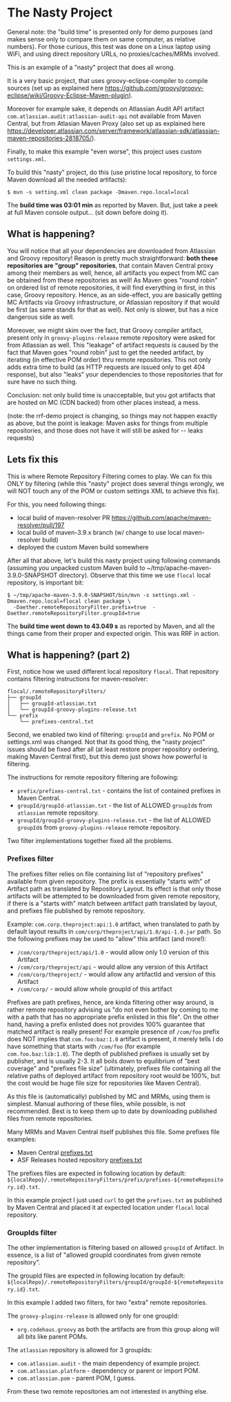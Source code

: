 # The Nasty Project

General note: the "build time" is presented only for demo purposes (and makes sense only to compare them
on same computer, as relative numbers). For those curious, this test was done on a Linux laptop using
WiFi, and using direct repository URLs, no proxies/caches/MRMs involved.

This is an example of a "nasty" project that does all wrong.

It is a very basic project, that uses groovy-eclipse-compiler to compile
sources (set up as explained here https://github.com/groovy/groovy-eclipse/wiki/Groovy-Eclipse-Maven-plugin).

Moreover for example sake, it depends on Atlassian Audit API artifact `com.atlassian.audit:atlassian-audit-api` 
not available from Maven Central, but from Atlasian Maven Proxy (also set up as explained here 
https://developer.atlassian.com/server/framework/atlassian-sdk/atlassian-maven-repositories-2818705/).

Finally, to make this example "even worse", this project uses custom `settings.xml`.

To build this "nasty" project, do this (use pristine local repository, to force Maven download
all the needed artifacts):

```
$ mvn -s setting.xml clean package -Dmaven.repo.local=local
```

The **build time was 03:01 min** as reported by Maven. But, just take a peek at full Maven console
output... (sit down before doing it).

## What is happening?

You will notice that all your dependencies are downloaded from Atlassian and Groovy repository! 
Reason is pretty much straightforward: 
**both these repositories are "group" repositories**, that contain Maven Central proxy among
their members as well, hence, all artifacts you expect from MC can be obtained from these
repositories as well! As Maven goes "round robin" on ordered list of remote repositories, it will
find everything in first, in this case, Groovy repository. Hence, as an side-effect, you are basically getting 
MC Artifacts via Groovy infrastructure, or Atlassian repository if that would be first 
(as same stands for that as well). Not only is slower, but has a nice dangerous side as well.

Moreover, we might skim over the fact, that Groovy compiler artifact, present only in `groovy-plugins-release`
remote repository were asked for from Atlassian as well. This "leakage" of artifact requests is caused
by the fact that Maven goes "round robin" just to get the needed artifact, by iterating (in
effective POM order) thru remote repositories. This not only adds extra time to build (as 
HTTP requests are issued only to get 404 response), but also "leaks" your dependencies to
those repositories that for sure have no such thing.

Conclusion: not only build time is unacceptable, but you got artifacts that are hosted on
MC (CDN backed) from other places instead, a mess.

(note: the rrf-demo project is changing, so things may not happen exactly as above, but the
point is leakage: Maven asks for things from multiple repositories, and those does not have
it will still be asked for -- leaks requests)

## Lets fix this

This is where Remote Repository Filtering comes to play. We can fix this ONLY by filtering
(while this "nasty" project does several things wrongly, we will NOT touch any of the POM or
custom settings XML to achieve this fix).

For this, you need following things:

* local build of maven-resolver PR https://github.com/apache/maven-resolver/pull/197
* local build of maven-3.9.x branch (w/ change to use local maven-resolver build)
* deployed the custom Maven build somewhere

After all that above, let's build this nasty project using following commands (assuming
you unpacked custom Maven build to ~/tmp/apache-maven-3.9.0-SNAPSHOT directory). Observe 
that this time we use `flocal` local repository, is important bit:

```
$ ~/tmp/apache-maven-3.9.0-SNAPSHOT/bin/mvn -s settings.xml -Dmaven.repo.local=flocal clean package \
  -Daether.remoteRepositoryFilter.prefix=true  -Daether.remoteRepositoryFilter.groupId=true
```

The **build time went down to 43.049 s** as reported by Maven, and all the things came
from their proper and expected origin. This was RRF in action.

## What is happening? (part 2)

First, notice how we used different local repository `flocal`. That repository contains filtering
instructions for maven-resolver:

```
flocal/.remoteRepositoryFilters/
├── groupId
│   ├── groupId-atlassian.txt
│   └── groupId-groovy-plugins-release.txt
└── prefix
    └── prefixes-central.txt
```

Second, we enabled two kind of filtering: `groupId` and `prefix`. No POM or settings.xml was changed.
Not that its good thing, the "nasty project" issues should be fixed after all (at least restore proper
repository ordering, making Maven Central first), but this demo just shows how powerful is filtering.

The instructions for remote repository filtering are following:
* `prefix/prefixes-central.txt` - contains the list of contained prefixes in Maven Central.
* `groupId/groupId-atlassian.txt` - the list of ALLOWED `groupId`s from `atlassian` remote repository.
* `groupId/groupId-groovy-plugins-release.txt` - the list of ALLOWED `groupId`s from `groovy-plugins-release` remote repository.

Two filter implementations together fixed all the problems.

### Prefixes filter

The prefixes filter relies on file containing list of "repository prefixes" available from given repository. 
The prefix is essentially "starts with" of Artifact path as translated by Repository Layout. Its effect is that 
only those artifacts will be attempted to be downloaded from given remote repository, if there is a 
"starts with" match between artifact path translated by layout, and prefixes file published by remote repository.

Example: `com.corp.theproject:api:1.0` artifact, when translated to path by default layout results in
`com/corp/theproject/api/1.0/api-1.0.jar` path. So the following prefixes may be used to "allow" this artifact 
(and more!):

* `/com/corp/theproject/api/1.0` - would allow only 1.0 version of this Artifact
* `/com/corp/theproject/api` - would allow any version of this Artifact 
* `/com/corp/theproject/` - would allow any artifactId and version of this Artifact
* `/com/corp/` - would allow whole groupId of this artifact

Prefixes are path prefixes, hence, are kinda filtering other way around, 
is rather remote repository advising us "do not even bother by coming to me with a path that has no 
appropriate prefix enlisted in this file". On the other hand, having a prefix enlisted does not
provides 100% guarantee that matched artifact is really present! For example presence of `/com/foo`
prefix does NOT implies that `com.foo:baz:1.0` artifact is present, it merely tells I do have
something that starts with `/com/foo` (for example `com.foo.baz:lib:1.0`). The depth of published 
prefixes is usually set by publisher, and is usually 2-3. It all boils down to equilibrium of 
"best coverage" and "prefixes file size" (ultimately, prefixes file containing all the relative
paths of deployed artifact from repository root would be 100%, but the cost would be huge
file size for repositories like Maven Central).

As this file is (automatically) published by MC and MRMs, using them is simplest. Manual authoring 
of these files, while possible, is not recommended. Best is to keep them up to date by 
downloading published files from remote repositories.

Many MRMs and Maven Central itself publishes this file. Some prefixes file examples:
* Maven Central [prefixes.txt](https://repo.maven.apache.org/maven2/.meta/prefixes.txt)
* ASF Releases hosted repository [prefixes.txt](https://repository.apache.org/content/repositories/releases/.meta/prefixes.txt)

The prefixes files are expected in following location by default: `${localRepo}/.remoteRepositoryFilters/prefix/prefixes-${remoteRepository.id}.txt`.

In this example project I just used `curl` to get the `prefixes.txt` as published by Maven Central
and placed it at expected location under `flocal` local repository.

### GroupIds filter

The other implementation is filtering based on allowed `groupId` of Artifact. In essence, is a list
of "allowed groupId coordinates from given remote repository".

The groupId files are expected in following location by default: `${localRepo}/.remoteRepositoryFilters/groupId/groupId-${remoteRepository.id}.txt`.

In this example I added two filters, for two "extra" remote repositories.

The `groovy-plugins-release` is allowed only for one groupId:
* `org.codehaus.groovy` as both the artifacts are from this group along will all bits like parent POMs.

The `atlassian` repository is allowed for 3 groupIds:
* `com.atlassian.audit` - the main dependency of example project.
* `com.atlassian.platform` - dependency or parent or import POM.
* `com.atlassian.pom` - parent POM, I guess.

From these two remote repositories am not interested in anything else.
